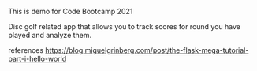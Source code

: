 This is demo for Code Bootcamp 2021

Disc golf related app that allows you to track scores for round you have played and analyze them.

references
https://blog.miguelgrinberg.com/post/the-flask-mega-tutorial-part-i-hello-world
